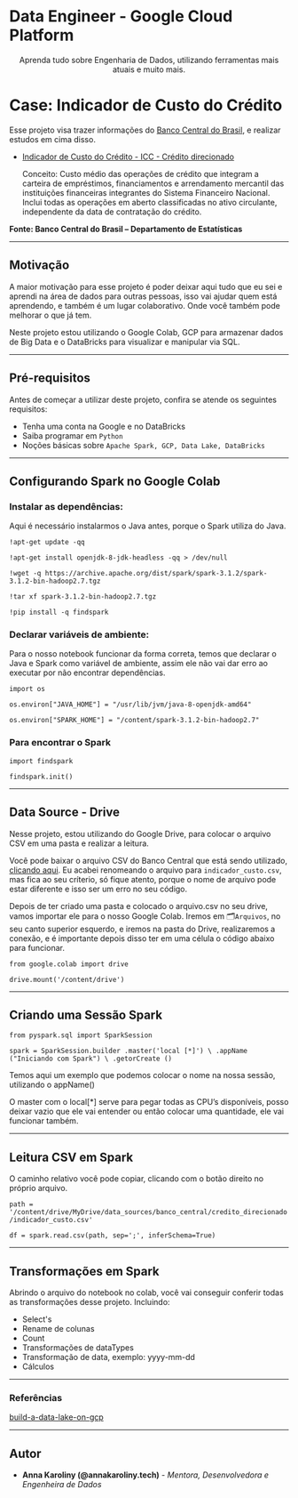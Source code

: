 # Data Engineer - Google Cloud Platform
<p align="center">Aprenda tudo sobre Engenharia de Dados, utilizando ferramentas mais atuais e muito mais.</p>

# Case: Indicador de Custo do Crédito

Esse projeto visa trazer informações do [Banco Central do Brasil](https://dadosabertos.bcb.gov.br/), e realizar estudos em cima disso.

- [Indicador de Custo do Crédito - ICC - Crédito direcionado](https://dadosabertos.bcb.gov.br/dataset/25357-indicador-de-custo-do-credito---icc---credito-direcionado)

  Conceito: Custo médio das operações de crédito que integram a carteira de empréstimos, financiamentos e arrendamento mercantil das instituições financeiras integrantes do Sistema Financeiro Nacional. Inclui todas as operações em aberto classificadas no ativo circulante, independente da data de contratação do crédito.

 **Fonte: Banco Central do Brasil – Departamento de Estatísticas**

---
## Motivação

<p> A maior motivação para esse projeto é poder deixar aqui tudo que eu sei e aprendi na área de dados para outras pessoas, isso vai ajudar quem está aprendendo, e também é um lugar colaborativo. Onde você também pode melhorar o que já tem.

Neste projeto estou utilizando o Google Colab, GCP para armazenar dados de Big Data e o DataBricks para visualizar e manipular via SQL.

---
## Pré-requisitos
Antes de começar a utilizar deste projeto, confira se atende os seguintes requisitos:
- Tenha uma conta na Google e no DataBricks
- Saiba programar em `Python`
- Noções básicas sobre `Apache Spark, GCP, Data Lake, DataBricks`

---
## Configurando Spark no Google Colab

### Instalar as dependências:
Aqui é necessário instalarmos o Java antes, porque o Spark utiliza do Java.

`!apt-get update -qq`

`!apt-get install openjdk-8-jdk-headless -qq > /dev/null`

`!wget -q https://archive.apache.org/dist/spark/spark-3.1.2/spark-3.1.2-bin-hadoop2.7.tgz`

`!tar xf spark-3.1.2-bin-hadoop2.7.tgz`

`!pip install -q findspark`

### Declarar variáveis de ambiente:
Para o nosso notebook funcionar da forma correta, temos que declarar o Java e Spark como variável de ambiente, assim ele não vai dar erro ao executar por não encontrar dependências.

`import os`

`os.environ["JAVA_HOME"] = "/usr/lib/jvm/java-8-openjdk-amd64"`

`os.environ["SPARK_HOME"] = "/content/spark-3.1.2-bin-hadoop2.7"`

### Para encontrar o Spark

`import findspark`

`findspark.init()`

---
## Data Source - Drive

Nesse projeto, estou utilizando do Google Drive, para colocar o arquivo CSV em uma pasta e realizar a leitura.

Você pode baixar o arquivo CSV do Banco Central que está sendo utilizado, [clicando aqui](https://api.bcb.gov.br/dados/serie/bcdata.sgs.25357/dados?formato=csv).
Eu acabei renomeando o arquivo para `indicador_custo.csv`, mas fica ao seu críterio, só fique atento, porque o nome de arquivo pode estar diferente e isso ser um erro no seu código.

Depois de ter criado uma pasta e colocado o arquivo.csv no seu drive, vamos importar ele para o nosso Google Colab.
Iremos em 🗂️`Arquivos`, no seu canto superior esquerdo, e iremos na pasta do Drive, realizaremos a conexão, e é importante depois disso ter em uma célula o código abaixo para funcionar.

`from google.colab import drive`

`drive.mount('/content/drive')`

---
## Criando uma Sessão Spark

`from pyspark.sql import SparkSession `

`spark = SparkSession.builder
  .master('local [*]') \
  .appName ("Iniciando com Spark") \
  .getorCreate ()`

Temos aqui um exemplo que podemos colocar o nome na nossa sessão, utilizando o appName()

O master com o local[*] serve para pegar todas as CPU’s disponíveis, posso deixar vazio que ele vai entender ou então colocar uma quantidade, ele vai funcionar também.

---
## Leitura CSV em Spark
O caminho relativo você pode copiar, clicando com o botão direito no próprio arquivo.

`path = '/content/drive/MyDrive/data_sources/banco_central/credito_direcionado/indicador_custo.csv'`

`df = spark.read.csv(path, sep=';', inferSchema=True)`

---
## Transformações em Spark

Abrindo o arquivo do notebook no colab, você vai conseguir conferir todas as transformações desse projeto.
Incluindo:

- Select's
- Rename de colunas
- Count
- Transformações de dataTypes
- Transformação de data, exemplo: yyyy-mm-dd
- Cálculos

---
### Referências

[build-a-data-lake-on-gcp](https://cloud.google.com/architecture/build-a-data-lake-on-gcp?hl=pt-br#cloud-storage-as-data-lake)

---
## Autor

- **Anna Karoliny (@annakaroliny.tech)** - _Mentora, Desenvolvedora e Engenheira de Dados_
